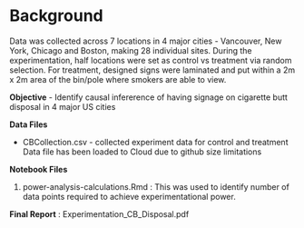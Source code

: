 # Background
Data was collected across 7 locations in 4 major cities - Vancouver, New York, Chicago and Boston, making 28 individual sites. During the experimentation, half locations were set as control vs treatment via random selection. For treatment, designed signs were laminated and put within a 2m x 2m area of the bin/pole where smokers are able to view. 

**Objective** - Identify causal infererence of having signage on cigarette butt disposal in 4 major US cities

**Data Files**

* CBCollection.csv - collected experiment data for control and treatment
Data file has been loaded to Cloud due to github size limitations


**Notebook Files**
1. power-analysis-calculations.Rmd : This was used to identify number of data points required to achieve experimentational power.


**Final Report** : Experimentation_CB_Disposal.pdf
